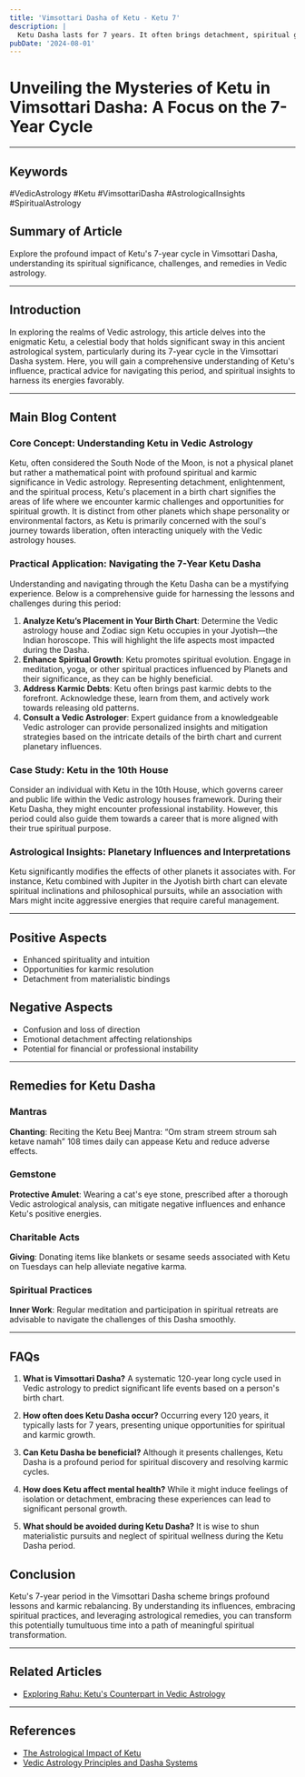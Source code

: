 ```yaml
---
title: 'Vimsottari Dasha of Ketu - Ketu 7'
description: |
  Ketu Dasha lasts for 7 years. It often brings detachment, spiritual growth, and sudden changes.
pubDate: '2024-08-01'
---
```


# Unveiling the Mysteries of Ketu in Vimsottari Dasha: A Focus on the 7-Year Cycle

---

## Keywords
#VedicAstrology #Ketu #VimsottariDasha #AstrologicalInsights #SpiritualAstrology

## Summary of Article
Explore the profound impact of Ketu's 7-year cycle in Vimsottari Dasha, understanding its spiritual significance, challenges, and remedies in Vedic astrology.

---

## Introduction
In exploring the realms of Vedic astrology, this article delves into the enigmatic Ketu, a celestial body that holds significant sway in this ancient astrological system, particularly during its 7-year cycle in the Vimsottari Dasha system. Here, you will gain a comprehensive understanding of Ketu's influence, practical advice for navigating this period, and spiritual insights to harness its energies favorably.

---

## Main Blog Content

### Core Concept: Understanding Ketu in Vedic Astrology
Ketu, often considered the South Node of the Moon, is not a physical planet but rather a mathematical point with profound spiritual and karmic significance in Vedic astrology. Representing detachment, enlightenment, and the spiritual process, Ketu's placement in a birth chart signifies the areas of life where we encounter karmic challenges and opportunities for spiritual growth. It is distinct from other planets which shape personality or environmental factors, as Ketu is primarily concerned with the soul's journey towards liberation, often interacting uniquely with the Vedic astrology houses.

### Practical Application: Navigating the 7-Year Ketu Dasha
Understanding and navigating through the Ketu Dasha can be a mystifying experience. Below is a comprehensive guide for harnessing the lessons and challenges during this period:

1. **Analyze Ketu’s Placement in Your Birth Chart**: Determine the Vedic astrology house and Zodiac sign Ketu occupies in your Jyotish—the Indian horoscope. This will highlight the life aspects most impacted during the Dasha.
2. **Enhance Spiritual Growth**: Ketu promotes spiritual evolution. Engage in meditation, yoga, or other spiritual practices influenced by Planets and their significance, as they can be highly beneficial.
3. **Address Karmic Debts**: Ketu often brings past karmic debts to the forefront. Acknowledge these, learn from them, and actively work towards releasing old patterns.
4. **Consult a Vedic Astrologer**: Expert guidance from a knowledgeable Vedic astrologer can provide personalized insights and mitigation strategies based on the intricate details of the birth chart and current planetary influences.

### Case Study: Ketu in the 10th House
Consider an individual with Ketu in the 10th House, which governs career and public life within the Vedic astrology houses framework. During their Ketu Dasha, they might encounter professional instability. However, this period could also guide them towards a career that is more aligned with their true spiritual purpose.

### Astrological Insights: Planetary Influences and Interpretations
Ketu significantly modifies the effects of other planets it associates with. For instance, Ketu combined with Jupiter in the Jyotish birth chart can elevate spiritual inclinations and philosophical pursuits, while an association with Mars might incite aggressive energies that require careful management.


---

## Positive Aspects
- Enhanced spirituality and intuition
- Opportunities for karmic resolution
- Detachment from materialistic bindings

## Negative Aspects
- Confusion and loss of direction
- Emotional detachment affecting relationships
- Potential for financial or professional instability

---

## Remedies for Ketu Dasha

### Mantras
**Chanting**: Reciting the Ketu Beej Mantra: “Om stram streem stroum sah ketave namah” 108 times daily can appease Ketu and reduce adverse effects.

### Gemstone
**Protective Amulet**: Wearing a cat's eye stone, prescribed after a thorough Vedic astrological analysis, can mitigate negative influences and enhance Ketu's positive energies.

### Charitable Acts
**Giving**: Donating items like blankets or sesame seeds associated with Ketu on Tuesdays can help alleviate negative karma.

### Spiritual Practices
**Inner Work**: Regular meditation and participation in spiritual retreats are advisable to navigate the challenges of this Dasha smoothly.

---

## FAQs

1. **What is Vimsottari Dasha?**
   A systematic 120-year long cycle used in Vedic astrology to predict significant life events based on a person's birth chart.

2. **How often does Ketu Dasha occur?**
   Occurring every 120 years, it typically lasts for 7 years, presenting unique opportunities for spiritual and karmic growth.

3. **Can Ketu Dasha be beneficial?**
   Although it presents challenges, Ketu Dasha is a profound period for spiritual discovery and resolving karmic cycles.

4. **How does Ketu affect mental health?**
   While it might induce feelings of isolation or detachment, embracing these experiences can lead to significant personal growth.

5. **What should be avoided during Ketu Dasha?**
   It is wise to shun materialistic pursuits and neglect of spiritual wellness during the Ketu Dasha period.

## Conclusion
Ketu's 7-year period in the Vimsottari Dasha scheme brings profound lessons and karmic rebalancing. By understanding its influences, embracing spiritual practices, and leveraging astrological remedies, you can transform this potentially tumultuous time into a path of meaningful spiritual transformation.

---

## Related Articles
- [Exploring Rahu: Ketu's Counterpart in Vedic Astrology](link)

---

## References
- [The Astrological Impact of Ketu](https://www.examplewebsite.com)
- [Vedic Astrology Principles and Dasha Systems](https://www.examplewebsite.com)
